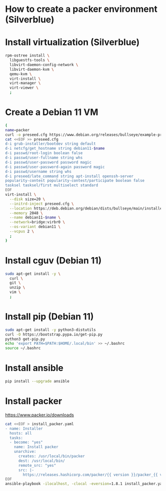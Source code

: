 # How to create a packer environment (Silverblue)

# Install virtualization (Silverblue)
```sh
rpm-ostree install \
  libguestfs-tools \
  libvirt-daemon-config-network \
  libvirt-daemon-kvm \
  qemu-kvm \
  virt-install \
  virt-manager \
  virt-viewer \
  ;
```

# Create a Debian 11 VM
```sh
(
name=packer
curl -o preseed.cfg https://www.debian.org/releases/bullseye/example-preseed.txt
cat <<EOF >> preseed.cfg
d-i grub-installer/bootdev string default
d-i netcfg/get_hostname string debian11-$name
d-i passwd/root-login boolean false
d-i passwd/user-fullname string whs
d-i passwd/user-password password magic
d-i passwd/user-password-again password magic
d-i passwd/username string whs
d-i preseed/late_command string apt-install openssh-server
popularity-contest popularity-contest/participate boolean false
tasksel tasksel/first multiselect standard
EOF
virt-install \
  --disk size=20 \
  --initrd-inject preseed.cfg \
  --location https://deb.debian.org/debian/dists/bullseye/main/installer-amd64/ \
  --memory 2048 \
  --name debian11-$name \
  --network=bridge:virbr0 \
  --os-variant debian11 \
  --vcpus 2 \
  ;
)
```

# Install cguv (Debian 11)
```sh
sudo apt-get install -y \
  curl \
  git \
  unzip \
  vim \
  ;
```

# Install pip (Debian 11)
```sh
sudo apt-get install -y python3-distutils
curl -O https://bootstrap.pypa.io/get-pip.py
python3 get-pip.py
echo 'export PATH=$PATH:$HOME/.local/bin' >> ~/.bashrc
source ~/.bashrc
```

# Install ansible
```sh
pip install --upgrade ansible
```

# Install packer
https://www.packer.io/downloads
```sh
cat <<EOF > install_packer.yaml
- name: Installer
  hosts: all
  tasks:
  - become: "yes"
    name: Install packer
    unarchive:
      creates: /usr/local/bin/packer
      dest: /usr/local/bin/
      remote_src: "yes"
      src: |-
        https://releases.hashicorp.com/packer/{{ version }}/packer_{{ version }}_linux_amd64.zip
EOF
ansible-playbook -ilocalhost, -clocal -eversion=1.8.1 install_packer.yaml -K
```
